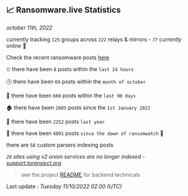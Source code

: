 
## 📈 Ransomware.live Statistics
_october 11th, 2022_

currently tracking `125` groups across `222` relays & mirrors - _`77` currently online_ 📡

Check the recent ransomware posts [here](https://www.ransomware.live/#/recentposts)


⏲ there have been `8` posts within the `last 24 hours`

🕓 there have been `69` posts within the `month of october`

📅 there have been `660` posts within the `last 90 days`

🏚 there have been `2605` posts since the `1st January 2022`

🚀 there have been `2252` posts `last year`

🦕 there have been `4891` posts `since the dawn of ransomwatch` 🐣

there are `58` custom parsers indexing posts

_`20` sites using v2 onion services are no longer indexed - [support.torproject.org](https://support.torproject.org/onionservices/v2-deprecation/)_

> see the project [README](https://github.com/jmousqueton/ransomwatch#readme) for backend technicals



Last update : _Tuesday 11/10/2022 02.00 (UTC)_

